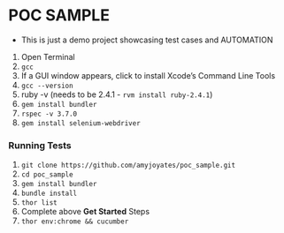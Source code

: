 # POC SAMPLE

* This is just a demo project showcasing test cases and AUTOMATION


1.  Open Terminal
2.  ```gcc```
2.  If a GUI window appears, click to install Xcode’s Command Line Tools
3.  ```gcc --version```
4.  ruby -v (needs to be 2.4.1 - ```rvm install ruby-2.4.1```)
5.  ```gem install bundler```
6.  ```rspec -v 3.7.0```
7.  ```gem install selenium-webdriver```


### Running Tests

1. ```git clone https://github.com/amyjoyates/poc_sample.git```
2. ```cd poc_sample```
3. ```gem install bundler```
4. ```bundle install```
5. ```thor list```
6. Complete above **Get Started** Steps
7. ```thor env:chrome && cucumber ```
